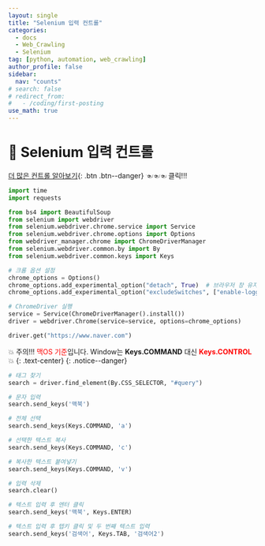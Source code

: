 ```yaml
---
layout: single
title: "Selenium 입력 컨트롤"
categories:
  - docs
  - Web_Crawling
  - Selenium
tag: [python, automation, web_crawling]
author_profile: false
sidebar:
  nav: "counts"
# search: false
# redirect_from:
#   - /coding/first-posting
use_math: true
---
```


# 👑 Selenium 입력 컨트롤

[더 많은 컨트롤 알아보기](https://www.selenium.dev/selenium/docs/api/py/webdriver/selenium.webdriver.common.keys.html){: .btn .btn--danger} ☜☜☜ 클릭!!!

```python
import time
import requests

from bs4 import BeautifulSoup
from selenium import webdriver
from selenium.webdriver.chrome.service import Service
from selenium.webdriver.chrome.options import Options
from webdriver_manager.chrome import ChromeDriverManager
from selenium.webdriver.common.by import By
from selenium.webdriver.common.keys import Keys

# 크롬 옵션 설정
chrome_options = Options()
chrome_options.add_experimental_option("detach", True)  # 브라우저 창 유지
chrome_options.add_experimental_option("excludeSwitches", ["enable-logging"])

# ChromeDriver 실행
service = Service(ChromeDriverManager().install())
driver = webdriver.Chrome(service=service, options=chrome_options)

driver.get("https://www.naver.com")
```

💥 주의!!! <span style="color: red;">맥OS 기준</span>입니다. Window는 **Keys.COMMAND** 대신 <span style="color: red;">**Keys.CONTROL**</span> 💥
{: .text-center}
{: .notice--danger}

```python
# 태그 찾기
search = driver.find_element(By.CSS_SELECTOR, "#query")

# 문자 입력
search.send_keys('맥북')
```

```python
# 전체 선택
search.send_keys(Keys.COMMAND, 'a')
```

```python
# 선택한 텍스트 복사
search.send_keys(Keys.COMMAND, 'c')
```

```python
# 복사한 텍스트 붙여넣기
search.send_keys(Keys.COMMAND, 'v')
```

```python
# 입력 삭제
search.clear()
```

```python
# 텍스트 입력 후 엔터 클릭
search.send_keys('맥북', Keys.ENTER)
```

```python
# 텍스트 입력 후 텝키 클릭 및 두 번째 텍스트 입력
search.send_keys('검색어', Keys.TAB, '검색어2')
```
